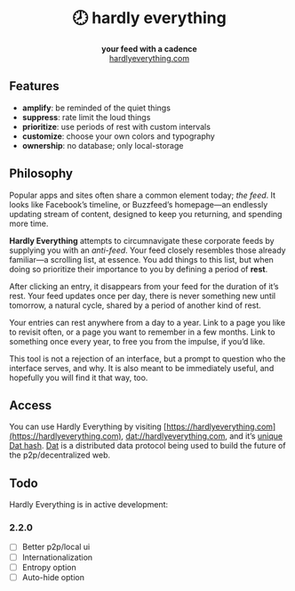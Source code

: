 <h1 align="center">🕗 hardly everything</h1>
<div align="center"><strong>your feed with a cadence</strong></div>
<div align="center"><a href="http://hardlyeverything.com">hardlyeverything.com</a></div>

## Features

- **amplify**: be reminded of the quiet things
- **suppress**: rate limit the loud things
- **prioritize**: use periods of rest with custom intervals
- **customize**: choose your own colors and typography
- **ownership**: no database; only local-storage

## Philosophy

Popular apps and sites often share a common element today; *the feed*. It looks like Facebook’s timeline, or Buzzfeed’s homepage—an endlessly updating stream of content, designed to keep you returning, and spending more time.

**Hardly Everything** attempts to circumnavigate these corporate feeds by supplying you with an *anti-feed*. Your feed closely resembles those already familiar—a scrolling list, at essence. You add things to this list, but when doing so prioritize their importance to you by defining a period of **rest**.

After clicking an entry, it disappears from your feed for the duration of it’s rest. Your feed updates once per day, there is never something new until tomorrow, a natural cycle, shared by a period of another kind of rest.

Your entries can rest anywhere from a day to a year. Link to a page you like to revisit often, or a page you want to remember in a few months. Link to something once every year, to free you from the impulse, if you’d like.

This tool is not a rejection of an interface, but a prompt to question who the interface serves, and why. It is also meant to be immediately useful, and hopefully you will find it that way, too.

## Access

You can use Hardly Everything by visiting [https://hardlyeverything.com](https://hardlyeverything.com), [dat://hardlyeverything.com](dat://hardlyeverything.com), and it’s [unique Dat hash](dat://a1c54e094020e2f898b6061ed9c0dbe60d4d18612b4226d9c916011c415f7875). [Dat](http://datproject.org) is a distributed data protocol being used to build the future of the p2p/decentralized web.

## Todo

Hardly Everything is in active development:

### 2.2.0

- [ ] Better p2p/local ui
- [ ] Internationalization
- [ ] Entropy option
- [ ] Auto-hide option